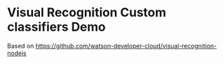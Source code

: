 # Visual Recognition Custom classifiers Demo
Based on https://github.com/watson-developer-cloud/visual-recognition-nodejs

